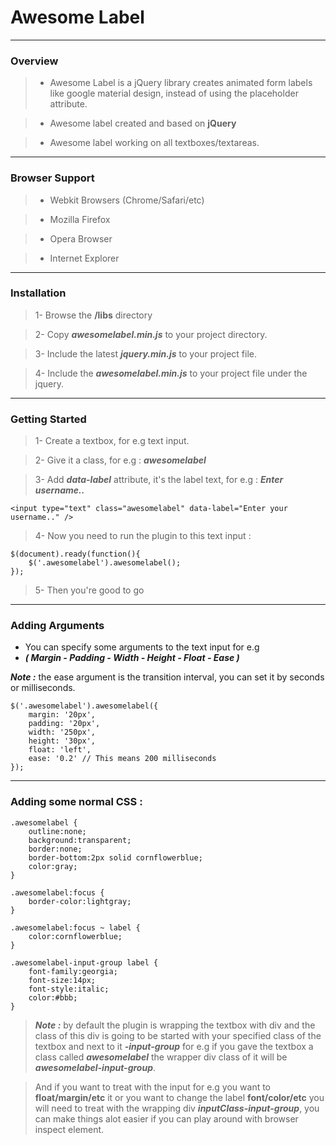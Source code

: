 # Awesome Label

---

### Overview

> - Awesome Label is a jQuery library creates animated form labels like google material design, instead of using the placeholder attribute.

> - Awesome label created and based on **jQuery**

> - Awesome label working on all textboxes/textareas.

---

### Browser Support

> * Webkit Browsers (Chrome/Safari/etc)

> * Mozilla Firefox

> * Opera Browser

> * Internet Explorer

---

### Installation

> 1- Browse the **/libs** directory

> 2- Copy ***awesomelabel.min.js*** to your project directory.

> 3- Include the latest ***jquery.min.js*** to your project file.

> 4- Include the ***awesomelabel.min.js*** to your project file under the jquery.

---

### Getting Started

> 1- Create a textbox, for e.g text input.

> 2- Give it a class, for e.g : ***awesomelabel***

> 3- Add ***data-label*** attribute, it's the label text, for e.g : ***Enter username..***

    <input type="text" class="awesomelabel" data-label="Enter your username.." />

> 4- Now you need to run the plugin to this text input :

    $(document).ready(function(){
		$('.awesomelabel').awesomelabel();
	});

> 5- Then you're good to go

---

### Adding Arguments

- You can specify some arguments to the text input for e.g
-  ***( Margin - Padding - Width - Height - Float - Ease )***

***Note :*** the ease argument is the transition interval, you can set it by seconds or milliseconds.

    $('.awesomelabel').awesomelabel({
	    margin: '20px',
   		padding: '20px',
   		width: '250px',
   		height: '30px',
   		float: 'left',
   		ease: '0.2' // This means 200 milliseconds
    });

---

### Adding some normal CSS :

    .awesomelabel {
		outline:none;
		background:transparent;
		border:none;
		border-bottom:2px solid cornflowerblue;
		color:gray;
	}

	.awesomelabel:focus {
		border-color:lightgray;
	}

	.awesomelabel:focus ~ label {
		color:cornflowerblue;
	}

	.awesomelabel-input-group label {
		font-family:georgia;
		font-size:14px;
		font-style:italic;
		color:#bbb;
	}

> ***Note :*** by default the plugin is wrapping the textbox with div and the class of this div is going to be started with your specified class of the textbox and next to it ***-input-group*** for e.g if you gave the textbox a class called ***awesomelabel*** the wrapper div class of it will be ***awesomelabel-input-group***.

> And if you want to treat with the input for e.g you want to **float/margin/etc** it or you want to change the label **font/color/etc** you will need to treat with the wrapping div ***inputClass-input-group***, you can make things alot easier if you can play around with browser inspect element.
